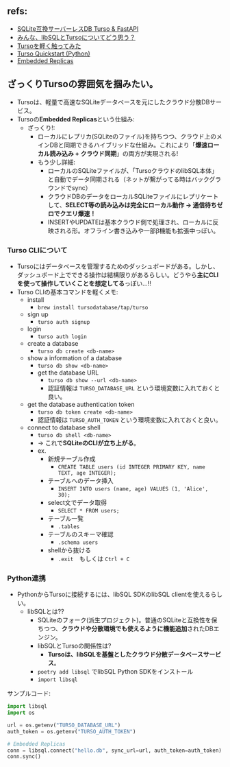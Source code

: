## refs:

- [SQLite互換サーバーレスDB Turso & FastAPI](https://zenn.dev/ikumasudo/articles/df8ab4fb01038c)
- [みんな、libSQLとTursoについてどう思う？](https://www.reddit.com/r/sqlite/comments/1doizwk/what_do_yall_think_of_libsql_and_turso/?tl=ja)
- [Tursoを軽く触ってみた](https://zenn.dev/ryohei0509/articles/62b80b47483425)
- [Turso Quickstart (Python)](https://docs.turso.tech/sdk/python/quickstart)
- [Embedded Replicas](https://docs.turso.tech/features/embedded-replicas/introduction)

## ざっくりTursoの雰囲気を掴みたい。

- Tursoは、軽量で高速なSQLiteデータベースを元にしたクラウド分散DBサービス。
- Tursoの**Embedded Replicas**という仕組み:
  - ざっくり!: 
    - ローカルにレプリカ(SQLiteのファイル)を持ちつつ、クラウド上のメインDBと同期できるハイブリッドな仕組み。これにより「**爆速ローカル読み込み + クラウド同期**」の両方が実現される!
    - もう少し詳細:
      - ローカルのSQLiteファイルが、「TursoクラウドのlibSQL本体」と自動でデータ同期される（ネットが繋がってる時はバックグラウンドでsync）
      - クラウドDBのデータをローカルSQLiteファイルにレプリケートして、**SELECT等の読み込みは完全にローカル動作 → 通信待ちゼロでクエリ爆速！**
      - INSERTやUPDATEは基本クラウド側で処理され、ローカルに反映される形。オフライン書き込みや一部β機能も拡張中っぽい。

### Turso CLIについて

- Tursoにはデータベースを管理するためのダッシュボードがある。しかし、ダッシュボード上でできる操作は結構限りがあるらしい。どうやら**主にCLIを使って操作していくことを想定してる**っぽい...!!
- Turso CLIの基本コマンドを軽くメモ:
  - install
    - `brew install tursodatabase/tap/turso`
  - sign up
    - `turso auth signup`
  - login
    - `turso auth login`
  - create a database
    - `turso db create <db-name>`
  - show a information of a database
    - `turso db show <db-name>`
    - get the database URL
      - `turso db show --url <db-name>`
      - 認証情報は `TURSO_DATABASE_URL` という環境変数に入れておくと良い。
  - get the database authentication token
    - `turso db token create <db-name>`
    - 認証情報は `TURSO_AUTH_TOKEN` という環境変数に入れておくと良い。
  - connect to database shell
    - `turso db shell <db-name>`
    - → これで**SQLiteのCLIが立ち上がる**。
    - ex.
      - 新規テーブル作成
        - `CREATE TABLE users (id INTEGER PRIMARY KEY, name TEXT, age INTEGER);`
      - テーブルへのデータ挿入
        - `INSERT INTO users (name, age) VALUES (1, 'Alice', 30);`
      - select文でデータ取得
        - `SELECT * FROM users;`
      - テーブル一覧
        - `.tables`
      - テーブルのスキーマ確認
        - `.schema users`
      - shellから抜ける
        - `.exit`　もしくは `Ctrl + C`

### Python連携

- PythonからTursoに接続するには、libSQL SDKのlibSQL clientを使えるらしい。
  - libSQLとは??
    - SQLiteのフォーク(派生プロジェクト)。普通のSQLiteと互換性を保ちつつ、**クラウドや分散環境でも使えるように機能追加**されたDBエンジン。
    - libSQLとTursoの関係性は?
      - **Tursoは、libSQLを基盤としたクラウド分散データベースサービス**。
    - `poetry add libsql` でlibSQL Python SDKをインストール
    - `import libsql`

サンプルコード:

```python
import libsql
import os

url = os.getenv("TURSO_DATABASE_URL")
auth_token = os.getenv("TURSO_AUTH_TOKEN")

# Embedded Replicas
conn = libsql.connect("hello.db", sync_url=url, auth_token=auth_token)
conn.sync()
